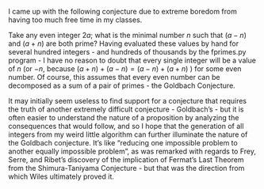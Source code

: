I came up with the following conjecture due to extreme boredom from having too much free time in my classes.

Take any even integer $2a$; what is the minimal number $n$ such that $(a-n)$ and $(a+n)$ are both prime? Having evaluated these values by hand for several hundred integers - and hundreds of thousands by the fprimes.py program - I have no reason to doubt that every single integer will be a value of $n$ (or $-n$, because $(a+n)+(a-n)=(a-n)+(a+n)$ ) for some even number. Of course, this assumes that every even number can be decomposed as a sum of a pair of primes - the Goldbach Conjecture.

It may initially seem useless to find support for a conjecture that requires the truth of another extremely difficult conjecture - Goldbach’s - but it is often easier to understand the nature of a proposition by analyzing the consequences that would follow, and so I hope that the generation of all integers from my weird little algorithm can further illuminate the nature of the Goldbach conjecture. It’s like “reducing one impossible problem to another equally impossible problem”, as was remarked with regards to Frey, Serre, and Ribet’s discovery of the implication of Fermat’s Last Theorem from the Shimura-Taniyama Conjecture - but that was the direction from which Wiles ultimately proved it.
